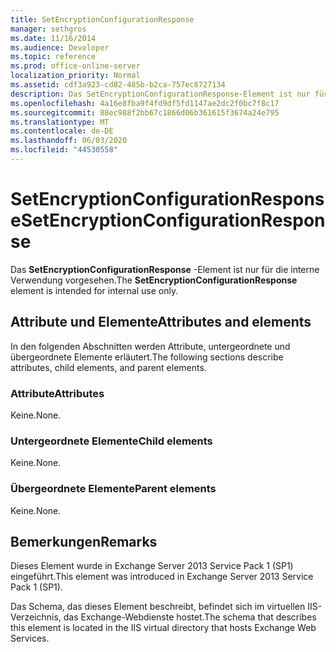 ```yaml
---
title: SetEncryptionConfigurationResponse
manager: sethgros
ms.date: 11/16/2014
ms.audience: Developer
ms.topic: reference
ms.prod: office-online-server
localization_priority: Normal
ms.assetid: cdf3a923-cd82-485b-b2ca-757ec8727134
description: Das SetEncryptionConfigurationResponse-Element ist nur für die interne Verwendung vorgesehen.
ms.openlocfilehash: 4a16e8fba9f4fd9df5fd1147ae2dc2f0bc7f8c17
ms.sourcegitcommit: 88ec988f2bb67c1866d06b361615f3674a24e795
ms.translationtype: MT
ms.contentlocale: de-DE
ms.lasthandoff: 06/03/2020
ms.locfileid: "44530558"
---
```

# <a name="setencryptionconfigurationresponse"></a><span data-ttu-id="10951-103">SetEncryptionConfigurationResponse</span><span class="sxs-lookup"><span data-stu-id="10951-103">SetEncryptionConfigurationResponse</span></span>

<span data-ttu-id="10951-104">Das **SetEncryptionConfigurationResponse** -Element ist nur für die interne Verwendung vorgesehen.</span><span class="sxs-lookup"><span data-stu-id="10951-104">The **SetEncryptionConfigurationResponse** element is intended for internal use only.</span></span> 

## <a name="attributes-and-elements"></a><span data-ttu-id="10951-105">Attribute und Elemente</span><span class="sxs-lookup"><span data-stu-id="10951-105">Attributes and elements</span></span>

<span data-ttu-id="10951-106">In den folgenden Abschnitten werden Attribute, untergeordnete und übergeordnete Elemente erläutert.</span><span class="sxs-lookup"><span data-stu-id="10951-106">The following sections describe attributes, child elements, and parent elements.</span></span>
  
### <a name="attributes"></a><span data-ttu-id="10951-107">Attribute</span><span class="sxs-lookup"><span data-stu-id="10951-107">Attributes</span></span>

<span data-ttu-id="10951-108">Keine.</span><span class="sxs-lookup"><span data-stu-id="10951-108">None.</span></span>
  
### <a name="child-elements"></a><span data-ttu-id="10951-109">Untergeordnete Elemente</span><span class="sxs-lookup"><span data-stu-id="10951-109">Child elements</span></span>

<span data-ttu-id="10951-110">Keine.</span><span class="sxs-lookup"><span data-stu-id="10951-110">None.</span></span>
  
### <a name="parent-elements"></a><span data-ttu-id="10951-111">Übergeordnete Elemente</span><span class="sxs-lookup"><span data-stu-id="10951-111">Parent elements</span></span>

<span data-ttu-id="10951-112">Keine.</span><span class="sxs-lookup"><span data-stu-id="10951-112">None.</span></span>
  
## <a name="remarks"></a><span data-ttu-id="10951-113">Bemerkungen</span><span class="sxs-lookup"><span data-stu-id="10951-113">Remarks</span></span>

<span data-ttu-id="10951-114">Dieses Element wurde in Exchange Server 2013 Service Pack 1 (SP1) eingeführt.</span><span class="sxs-lookup"><span data-stu-id="10951-114">This element was introduced in Exchange Server 2013 Service Pack 1 (SP1).</span></span>
  
<span data-ttu-id="10951-115">Das Schema, das dieses Element beschreibt, befindet sich im virtuellen IIS-Verzeichnis, das Exchange-Webdienste hostet.</span><span class="sxs-lookup"><span data-stu-id="10951-115">The schema that describes this element is located in the IIS virtual directory that hosts Exchange Web Services.</span></span>
  

